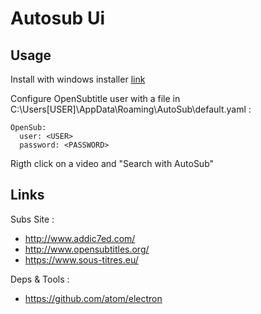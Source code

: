 # Autosub Ui

## Usage

Install with windows installer [link](https://github.com/gerchardon/autosub-ui/releases)

Configure OpenSubtitle user with a file in C:\Users\[USER]\AppData\Roaming\AutoSub\default.yaml :

    OpenSub:
      user: <USER>
      password: <PASSWORD>

Rigth click on a video and "Search with AutoSub"

## Links

Subs Site :
* http://www.addic7ed.com/
* http://www.opensubtitles.org/
* https://www.sous-titres.eu/

Deps & Tools :
 * https://github.com/atom/electron

